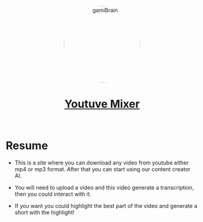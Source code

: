 <p align="center">
  <a href="https://www.gamiui.com">
    <img src="https://i.pinimg.com/originals/02/61/18/0261188a351ebd989dd394761403da28.jpg" alt="gamiBrain" width="200"  style="border-radius:50%"/>
    <h1 align="center">Youtuve Mixer</h1>
  </a>
</p>
</br>

# Resume

- This is a site where you can download any video from youtube either mp4 or mp3 format. After that you can start using our content creator AI.

- You will need to upload a video and this video generate a transcription, then you could interact with it.

- If you want you could highlight the best part of the video and generate a short with the highlight!
